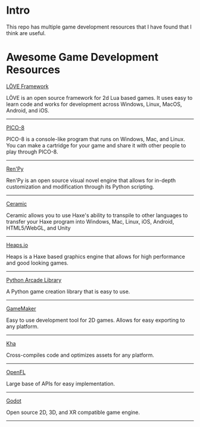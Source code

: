 # Intro
This repo has multiple game development resources that I have found that I think are useful.


# Awesome Game Development Resources

[LÖVE Framework](https://love2d.org)

LÖVE is an open source framework for 2d Lua based games. It uses easy to learn code and works for development across Windows, Linux, MacOS, Android, and iOS.

---

[PICO-8](https://www.lexaloffle.com/pico-8.php)

PICO-8 is a console-like program that runs on Windows, Mac, and Linux. You can make a cartridge for your game and share it with other people to play through PICO-8.

---

[Ren'Py](https://www.renpy.org)

Ren'Py is an open source visual novel engine that allows for in-depth customization and modification through its Python scripting.

---

[Ceramic](https://ceramic-engine.com)

Ceramic allows you to use Haxe's ability to transpile to other languages to transfer your Haxe program into Windows, Mac, Linux, iOS, Android, HTML5/WebGL, and Unity

---

[Heaps.io](https://heaps.io)

Heaps is a Haxe based graphics engine that allows for high performance and good looking games.

---

[Python Arcade Library](https://api.arcade.academy/en/latest/)

A Python game creation library that is easy to use.

---

[GameMaker](https://gamemaker.io)

Easy to use development tool for 2D games. Allows for easy exporting to any platform.

---

[Kha](https://kha.tech)

Cross-compiles code and optimizes assets for any platform.

---

[OpenFL](https://www.openfl.org)

Large base of APIs for easy implementation.

---

[Godot](https://godotengine.org)

Open source 2D, 3D, and XR compatible game engine.

---
